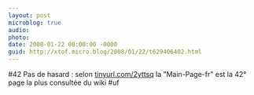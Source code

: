 ```yaml
---
layout: post
microblog: true
audio: 
photo: 
date: 2008-01-22 00:00:00 -0000
guid: http://xtof.micro.blog/2008/01/22/t629406402.html
---
```

#42 Pas de hasard : selon [tinyurl.com/2yttsq](http://tinyurl.com/2yttsq) la "Main-Page-fr" est la 42° page la plus consultée du wiki #uf
